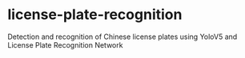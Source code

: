 # license-plate-recognition
Detection and recognition of Chinese license plates using YoloV5 and License Plate Recognition Network
